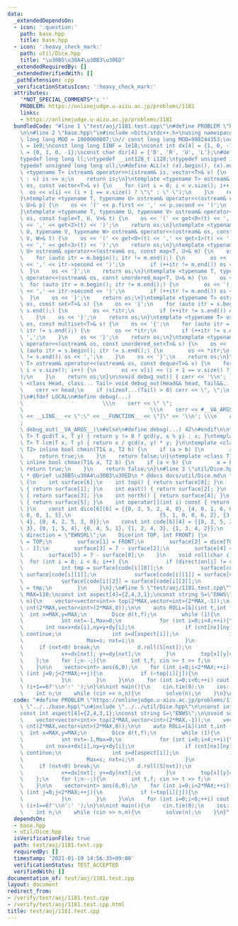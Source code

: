 ```yaml
---
data:
  _extendedDependsOn:
  - icon: ':question:'
    path: base.hpp
    title: base.hpp
  - icon: ':heavy_check_mark:'
    path: util/Dice.hpp
    title: "\u30B5\u30A4\u30B3\u30ED"
  _extendedRequiredBy: []
  _extendedVerifiedWith: []
  _pathExtension: cpp
  _verificationStatusIcon: ':heavy_check_mark:'
  attributes:
    '*NOT_SPECIAL_COMMENTS*': ''
    PROBLEM: https://onlinejudge.u-aizu.ac.jp/problems/1181
    links:
    - https://onlinejudge.u-aizu.ac.jp/problems/1181
  bundledCode: "#line 1 \"test/aoj/1181.test.cpp\"\n#define PROBLEM \"https://onlinejudge.u-aizu.ac.jp/problems/1181\"\
    \n\n#line 2 \"base.hpp\"\n#include <bits/stdc++.h>\nusing namespace std;\nconst\
    \ long long MOD = 1000000007;\n// const long long MOD=998244353;\nconst int INF\
    \ = 1e9;\nconst long long IINF = 1e18;\nconst int dx[4] = {1, 0, -1, 0}, dy[4]\
    \ = {0, 1, 0, -1};\nconst char dir[4] = {'D', 'R', 'U', 'L'};\n#define LOCAL\n\
    typedef long long ll;\ntypedef __int128_t i128;\ntypedef unsigned int uint;\n\
    typedef unsigned long long ull;\n#define ALL(x) (x).begin(), (x).end()\n\ntemplate\
    \ <typename T> istream& operator>>(istream& is, vector<T>& v) {\n    for (T& x\
    \ : v) is >> x;\n    return is;\n}\ntemplate <typename T> ostream& operator<<(ostream&\
    \ os, const vector<T>& v) {\n    for (int i = 0; i < v.size(); i++) {\n      \
    \  os << v[i] << (i + 1 == v.size() ? \"\" : \" \");\n    }\n    return os;\n\
    }\ntemplate <typename T, typename U> ostream& operator<<(ostream& os, const pair<T,\
    \ U>& p) {\n    os << '(' << p.first << ',' << p.second << ')';\n    return os;\n\
    }\ntemplate <typename T, typename U, typename V> ostream& operator<<(ostream&\
    \ os, const tuple<T, U, V>& t) {\n    os << '(' << get<0>(t) << ',' << get<1>(t)\
    \ << ',' << get<2>(t) << ')';\n    return os;\n}\ntemplate <typename T, typename\
    \ U, typename V, typename W> ostream& operator<<(ostream& os, const tuple<T, U,\
    \ V, W>& t) {\n    os << '(' << get<0>(t) << ',' << get<1>(t) << ',' << get<2>(t)\
    \ << ',' << get<3>(t) << ')';\n    return os;\n}\ntemplate <typename T, typename\
    \ U> ostream& operator<<(ostream& os, const map<T, U>& m) {\n    os << '{';\n\
    \    for (auto itr = m.begin(); itr != m.end();) {\n        os << '(' << itr->first\
    \ << ',' << itr->second << ')';\n        if (++itr != m.end()) os << ',';\n  \
    \  }\n    os << '}';\n    return os;\n}\ntemplate <typename T, typename U> ostream&\
    \ operator<<(ostream& os, const unordered_map<T, U>& m) {\n    os << '{';\n  \
    \  for (auto itr = m.begin(); itr != m.end();) {\n        os << '(' << itr->first\
    \ << ',' << itr->second << ')';\n        if (++itr != m.end()) os << ',';\n  \
    \  }\n    os << '}';\n    return os;\n}\ntemplate <typename T> ostream& operator<<(ostream&\
    \ os, const set<T>& s) {\n    os << '{';\n    for (auto itr = s.begin(); itr !=\
    \ s.end();) {\n        os << *itr;\n        if (++itr != s.end()) os << ',';\n\
    \    }\n    os << '}';\n    return os;\n}\ntemplate <typename T> ostream& operator<<(ostream&\
    \ os, const multiset<T>& s) {\n    os << '{';\n    for (auto itr = s.begin();\
    \ itr != s.end();) {\n        os << *itr;\n        if (++itr != s.end()) os <<\
    \ ',';\n    }\n    os << '}';\n    return os;\n}\ntemplate <typename T> ostream&\
    \ operator<<(ostream& os, const unordered_set<T>& s) {\n    os << '{';\n    for\
    \ (auto itr = s.begin(); itr != s.end();) {\n        os << *itr;\n        if (++itr\
    \ != s.end()) os << ',';\n    }\n    os << '}';\n    return os;\n}\ntemplate <typename\
    \ T> ostream& operator<<(ostream& os, const deque<T>& v) {\n    for (int i = 0;\
    \ i < v.size(); i++) {\n        os << v[i] << (i + 1 == v.size() ? \"\" : \" \"\
    );\n    }\n    return os;\n}\n\nvoid debug_out() { cerr << '\\n'; }\ntemplate\
    \ <class Head, class... Tail> void debug_out(Head&& head, Tail&&... tail) {\n\
    \    cerr << head;\n    if (sizeof...(Tail) > 0) cerr << \", \";\n    debug_out(move(tail)...);\n\
    }\n#ifdef LOCAL\n#define debug(...)                                          \
    \                         \\\n    cerr << \" \";                             \
    \                                        \\\n    cerr << #__VA_ARGS__ << \" :[\"\
    \ << __LINE__ << \":\" << __FUNCTION__ << \"]\" << '\\n'; \\\n    cerr << \" \"\
    ;                                                                     \\\n   \
    \ debug_out(__VA_ARGS__)\n#else\n#define debug(...) 42\n#endif\n\ntemplate <typename\
    \ T> T gcd(T x, T y) { return y != 0 ? gcd(y, x % y) : x; }\ntemplate <typename\
    \ T> T lcm(T x, T y) { return x / gcd(x, y) * y; }\n\ntemplate <class T1, class\
    \ T2> inline bool chmin(T1& a, T2 b) {\n    if (a > b) {\n        a = b;\n   \
    \     return true;\n    }\n    return false;\n}\ntemplate <class T1, class T2>\
    \ inline bool chmax(T1& a, T2 b) {\n    if (a < b) {\n        a = b;\n       \
    \ return true;\n    }\n    return false;\n}\n#line 3 \"util/Dice.hpp\"\n\n/**\n\
    \ * @brief \u30B5\u30A4\u30B3\u30ED\n * @docs docs/util/Dice.md\n */\nstruct Dice\
    \ {\n    int surface[6];\n    int top() { return surface[0]; }\n    int south()\
    \ { return surface[1]; }\n    int east() { return surface[2]; }\n    int west()\
    \ { return surface[3]; }\n    int north() { return surface[4]; }\n    int bottom()\
    \ { return surface[5]; }\n    int operator[](int i) const { return surface[i];\
    \ }\n    const int dice[6][6] = {{0, 3, 5, 2, 4, 0}, {4, 0, 1, 6, 0, 3}, {2, 6,\
    \ 0, 0, 1, 5},\n                            {5, 1, 0, 0, 6, 2}, {3, 0, 6, 1, 0,\
    \ 4}, {0, 4, 2, 5, 3, 0}};\n    const int code[6][4] = {{0, 3, 5, 2}, {0, 2, 5,\
    \ 3}, {0, 1, 5, 4}, {0, 4, 5, 1}, {1, 2, 4, 3}, {1, 3, 4, 2}};\n    const string\
    \ direction = \"EWNSRL\";\n    Dice(int TOP, int FRONT) {\n        surface[0]\
    \ = TOP;\n        surface[1] = FRONT;\n        surface[2] = dice[TOP - 1][FRONT\
    \ - 1];\n        surface[3] = 7 - surface[2];\n        surface[4] = 7 - surface[1];\n\
    \        surface[5] = 7 - surface[0];\n    }\n    void roll(char c) {\n      \
    \  for (int i = 0; i < 6; i++) {\n            if (direction[i] != c) continue;\n\
    \            int tmp = surface[code[i][0]];\n            surface[code[i][0]] =\
    \ surface[code[i][1]];\n            surface[code[i][1]] = surface[code[i][2]];\n\
    \            surface[code[i][2]] = surface[code[i][3]];\n            surface[code[i][3]]\
    \ = tmp;\n        }\n    }\n};\n#line 5 \"test/aoj/1181.test.cpp\"\n\nconst int\
    \ MAX=110;\nconst int aspect[4]={2,4,3,1};\nconst string S=\"ENWS\";\n\nvoid solve(int\
    \ n){\n    vector<vector<int>> top(2*MAX,vector<int>(2*MAX,-1));\n    vector<vector<int>>\
    \ cnt(2*MAX,vector<int>(2*MAX,0));\n\n    auto ROLL=[&](int t,int f){\n      \
    \  int x=MAX,y=MAX;\n        Dice d(t,f);\n        while (1){\n            ++cnt[x][y];\n\
    \            int nxt=-1,Max=0;\n            for (int i=0;i<4;++i){\n         \
    \       int nx=x+dx[i],ny=y+dy[i];\n                if (cnt[nx][ny]>=cnt[x][y]-1)\
    \ continue;\n                int s=d[aspect[i]];\n                if (4<=s&&Max<s){\n\
    \                    Max=s; nxt=i;\n                }\n            }\n       \
    \     if (nxt<0) break;\n            d.roll(S[nxt]);\n            --cnt[x][y];\n\
    \            x+=dx[nxt]; y+=dy[nxt];\n        }\n        top[x][y]=d.top();\n\
    \    };\n    for (;n--;){\n        int t,f; cin >> t >> f;\n        ROLL(t,f);\n\
    \    }\n\n    vector<int> ans(6,0);\n    for (int i=0;i<2*MAX;++i){\n        for\
    \ (int j=0;j<2*MAX;++j){\n            if (~top[i][j]){\n                ++ans[top[i][j]-1];\n\
    \            }\n        }\n    }\n\n    for (int i=0;i<6;++i) cout << ans[i] <<\
    \ (i+1==6?'\\n':' ');\n}\n\nint main(){\n    cin.tie(0);\n    ios::sync_with_stdio(false);\n\
    \    int n;\n    while (cin >> n,n){\n        solve(n);\n    }\n}\n"
  code: "#define PROBLEM \"https://onlinejudge.u-aizu.ac.jp/problems/1181\"\n\n#include\
    \ \"../../base.hpp\"\n#include \"../../util/Dice.hpp\"\n\nconst int MAX=110;\n\
    const int aspect[4]={2,4,3,1};\nconst string S=\"ENWS\";\n\nvoid solve(int n){\n\
    \    vector<vector<int>> top(2*MAX,vector<int>(2*MAX,-1));\n    vector<vector<int>>\
    \ cnt(2*MAX,vector<int>(2*MAX,0));\n\n    auto ROLL=[&](int t,int f){\n      \
    \  int x=MAX,y=MAX;\n        Dice d(t,f);\n        while (1){\n            ++cnt[x][y];\n\
    \            int nxt=-1,Max=0;\n            for (int i=0;i<4;++i){\n         \
    \       int nx=x+dx[i],ny=y+dy[i];\n                if (cnt[nx][ny]>=cnt[x][y]-1)\
    \ continue;\n                int s=d[aspect[i]];\n                if (4<=s&&Max<s){\n\
    \                    Max=s; nxt=i;\n                }\n            }\n       \
    \     if (nxt<0) break;\n            d.roll(S[nxt]);\n            --cnt[x][y];\n\
    \            x+=dx[nxt]; y+=dy[nxt];\n        }\n        top[x][y]=d.top();\n\
    \    };\n    for (;n--;){\n        int t,f; cin >> t >> f;\n        ROLL(t,f);\n\
    \    }\n\n    vector<int> ans(6,0);\n    for (int i=0;i<2*MAX;++i){\n        for\
    \ (int j=0;j<2*MAX;++j){\n            if (~top[i][j]){\n                ++ans[top[i][j]-1];\n\
    \            }\n        }\n    }\n\n    for (int i=0;i<6;++i) cout << ans[i] <<\
    \ (i+1==6?'\\n':' ');\n}\n\nint main(){\n    cin.tie(0);\n    ios::sync_with_stdio(false);\n\
    \    int n;\n    while (cin >> n,n){\n        solve(n);\n    }\n}"
  dependsOn:
  - base.hpp
  - util/Dice.hpp
  isVerificationFile: true
  path: test/aoj/1181.test.cpp
  requiredBy: []
  timestamp: '2021-01-19 14:56:35+09:00'
  verificationStatus: TEST_ACCEPTED
  verifiedWith: []
documentation_of: test/aoj/1181.test.cpp
layout: document
redirect_from:
- /verify/test/aoj/1181.test.cpp
- /verify/test/aoj/1181.test.cpp.html
title: test/aoj/1181.test.cpp
---
```


